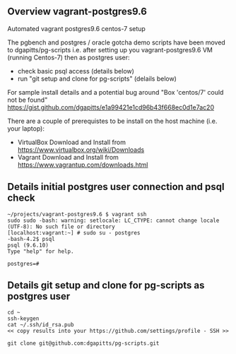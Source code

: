 ## Overview vagrant-postgres9.6
Automated vagrant postgres9.6 centos-7 setup

The pgbench and postgres / oracle gotcha demo scripts have been moved to dgapitts/pg-scripts i.e. after setting up you vagrant-postgres9.6 VM (running Centos-7) then as postgres user:
* check basic psql access (details below)
* run "git setup and clone for pg-scripts" (delails below)

For sample install details and a potential bug around "Box 'centos/7' could not be found"
https://gist.github.com/dgapitts/e1a99421e1cd96b43f668ec0d1e7ac20

There are a couple of prerequistes to be install on the host machine (i.e. your laptop):
* VirtualBox Download and Install from https://www.virtualbox.org/wiki/Downloads
* Vagrant Download and Install from https://www.vagrantup.com/downloads.html

## Details initial postgres user connection and psql check 

```
~/projects/vagrant-postgres9.6 $ vagrant ssh
sudo sudo -bash: warning: setlocale: LC_CTYPE: cannot change locale (UTF-8): No such file or directory
[localhost:vagrant:~] # sudo su - postgres
-bash-4.2$ psql
psql (9.6.10)
Type "help" for help.

postgres=#
```
 
## Details git setup and clone for pg-scripts as postgres user

```
cd ~
ssh-keygen
cat ~/.ssh/id_rsa.pub
<< copy results into your https://github.com/settings/profile - SSH >>
 
git clone git@github.com:dgapitts/pg-scripts.git
```


